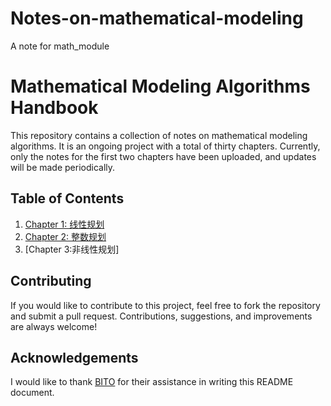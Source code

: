 # Notes-on-mathematical-modeling
A note for math_module
# Mathematical Modeling Algorithms Handbook
 This repository contains a collection of notes on mathematical modeling algorithms. It is an ongoing project with a total of thirty chapters. Currently, only the notes for the first two chapters have been uploaded, and updates will be made periodically.
 ## Table of Contents
 1. [Chapter 1: 线性规划](chapter1.md)
2. [Chapter 2: 整数规划](chapter2.md)
3. [Chapter 3:非线性规划]
 ## Contributing
 If you would like to contribute to this project, feel free to fork the repository and submit a pull request. Contributions, suggestions, and improvements are always welcome!
 ## Acknowledgements
 I would like to thank [BITO](https://github.com/BITO) for their assistance in writing this README document.
